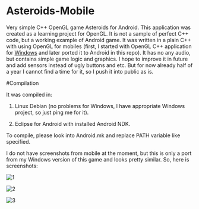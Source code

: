 Asteroids-Mobile
================

Very simple C++ OpenGL game Asteroids for Android. This application was created as a learning project for OpenGL. It is not a sample of perfect C++ code, but a working example of Android game. It was written in a plain C++ with using OpenGL for mobiles (first, I started with OpenGL C++ application for [Windows](https://github.com/optiklab/AsteroidsRecovery/wiki) and later ported it to Android in this repo). It has no any audio, but contains simple game logic and graphics. I hope to improve it in future and add sensors instead of ugly buttons and etc. But for now already half of a year I cannot find a time for it, so I push it into public as is.

#Compilation

It was compiled in:

1. Linux Debian (no problems for Windows, I have appropriate Windows project, so just ping me for it).

2. Eclipse for Android with installed Android NDK.

To compile, please look into Android.mk and replace PATH variable like specified.

I do not have screenshots from mobile at the moment, but this is only a port from my Windows version of this game and looks pretty similar. So, here is screenshots:

![1](https://optiklab.github.io/img/Asteroids.jpg)

![2](https://optiklab.github.io/img/Asteroids1.jpg)

![3](https://optiklab.github.io/img/Asteroids2.jpg)
